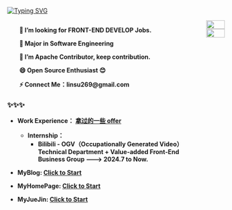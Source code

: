 [![Typing SVG](https://readme-typing-svg.herokuapp.com?font=Fira+Code&pause=1000&random=false&width=435&lines=Hi+I+am+Su+%F0%9F%91%8B;A+Front-End+Development+Engineer)](https://git.io/typing-svg)

<div style="display: flex; justify-content: space-between; align-items: flex-start;">

<div style="flex: 2; margin-right: 20px;">

<p><strong>&emsp;&emsp;👀 I’m looking for FRONT-END DEVELOP Jobs.</p>
<p><strong>&emsp;&emsp;🌱 Major in Software Engineering</p>
<p><strong>&emsp;&emsp;🔭 I’m Apache Contributor, keep contribution.</p>
<p><strong>&emsp;&emsp;😄 Open Source Enthusiast 😊</p>
<p><strong>&emsp;&emsp;⚡ Connect Me：linsu269@gmail.com</strong></p>

 ### ✨✨✨
- Work Experience： [拿过的一些 offer](https://github.com/LofiSu/LofiSu/blob/main/My%20offer.md)
  - Internship：
     - Bilibili - OGV（Occupationally Generated Video）Technical Department + Value-added Front-End Business Group  ---> 2024.7 to Now. <br>

- MyBlog: [Click to Start](http://47.99.32.48:8090/) <br>
- MyHomePage: [Click to Start](http://47.99.32.48:12445/)<br>
- MyJueJin: [Click to Start](https://juejin.cn/user/2351234356882624)<br>

</div>

<div style="flex: 1;">
<a><img align="center" width="100%" src="https://github-readme-stats.vercel.app/api?username=LofiSu&bg_color=30,e96443,904e95&title_color=fff&text_color=fff&hide_border=true" /></a>
<img align="center" width="100%" src="https://github-readme-stats.vercel.app/api/top-langs/?username=LofiSu&layout=compact&bg_color=30,e96443,904e95&title_color=fff&text_color=fff&hide_border=true" />
</div>

</div>



<!---
LofiSu/LofiSu is a ✨ special ✨ repository because its `README.md` (this file) appears on your GitHub profile.
You can click the Preview link to take a look at your changes.
--->
